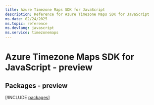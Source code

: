 ```yaml
---
title: Azure Timezone Maps SDK for JavaScript
description: Reference for Azure Timezone Maps SDK for JavaScript
ms.date: 02/24/2025
ms.topic: reference
ms.devlang: javascript
ms.service: timezonemaps
---
```

# Azure Timezone Maps SDK for JavaScript - preview
## Packages - preview
[!INCLUDE [packages](timezone-maps-index.md)]